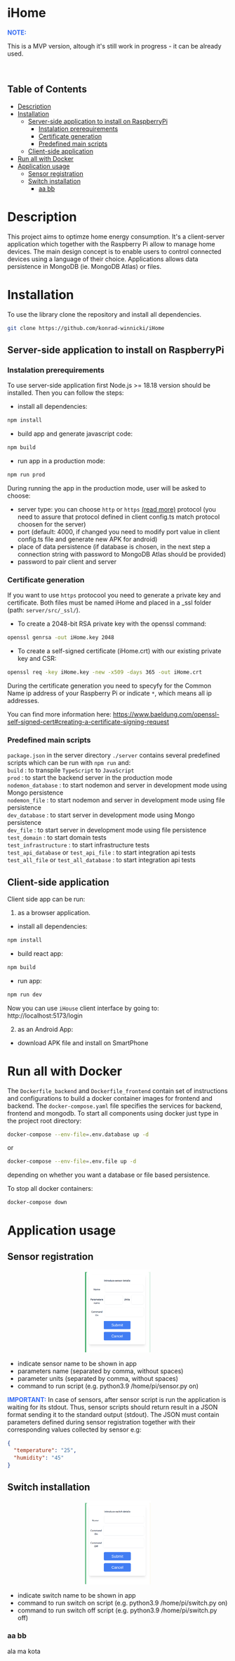 <!-- omit in toc -->
# iHome

<font color="#356CF3">**NOTE:**</font>



This is a MVP version, altough it's still work in progress - it can be already used.

<br>

<!-- omit in toc -->
## Table of Contents
- [Description](#description)
- [Installation](#installation)
  - [Server-side application to install on RaspberryPi](#server-side-application-to-install-on-raspberrypi)
    - [Instalation prerequirements](#instalation-prerequirements)
    - [Certificate generation](#certificate-generation)
    - [Predefined main scripts](#predefined-main-scripts)
  - [Client-side application](#client-side-application)
- [Run all with Docker](#run-all-with-docker)
- [Application usage](#application-usage)
  - [Sensor registration](#sensor-registration)
  - [Switch installation](#switch-installation)
    - [aa bb](#aa-bb)

# Description
This project aims to optimze home energy consumption. It's a client-server application which together with the Raspberry Pi allow to manage home devices.
The main design concept is to enable users to control connected devices using a language of their choice.
Applications allows data persistence in MongoDB (ie. MongoDB Atlas) or files.
<br>

# Installation

To use the library clone the repository and install all dependencies.

```bash
git clone https://github.com/konrad-winnicki/iHome
```


## Server-side application to install on RaspberryPi
### Instalation prerequirements
To use server-side application first Node.js >= 18.18 version should be installed. Then you can follow the steps:

- install all dependencies:
```bash
npm install
```

- build app and generate javascript code:
```bash
npm build
```
- run app in a production mode:
  
```bash
npm run prod
```

During running the app in the production mode, user will be asked to choose:
- server type: you can choose `http` or `https` [(read more)](#certificate-generation) protocol (you need to assure that protocol defined in client config.ts match protocol choosen for the server)
- port (default: 4000, if changed you need to modify port value in client config.ts file and generate new APK for android)
- place of data persistence (if database is chosen, in the next step a connection string with password to MongoDB Atlas should be provided)
- password to pair client and server
  
### Certificate generation
If you want to use `https` protocool you need to generate a private key and certificate. Both files must be named iHome and placed in a _ssl folder (path: `server/src/_ssl/`). 

- To create a 2048-bit RSA private key with the openssl command:
```bash
openssl genrsa -out iHome.key 2048

```
- To create a self-signed certificate (iHome.crt) with our existing private key and CSR:
```bash
openssl req -key iHome.key -new -x509 -days 365 -out iHome.crt
```

During the certificate generation you need to specyfy for the Common Name ip address of your Raspberry Pi or indicate `*`, which means all ip addresses.

You can find more information here:
https://www.baeldung.com/openssl-self-signed-cert#creating-a-certificate-signing-request

### Predefined main scripts 

`package.json` in the server directory `./server` contains several predefined scripts which can be run with `npm run` and:</br>
```build``` : to transpile `TypeScript` to `JavaScript` </br>
```prod``` : to start the backend server in the production mode </br>
```nodemon_database``` : to start nodemon and server in development mode using Mongo persistence</br>
```nodemon_file``` : to start nodemon and server in development mode using file persistence </br>
```dev_database``` : to start server in development mode using Mongo persistence</br>
```dev_file``` : to start server in development mode using file persistence </br>
```test_domain``` : to start domain tests</br>
```test_infrastructure``` : to start infrastructure tests</br>
```test_api_database``` or ```test_api_file``` : to start integration api tests</br>
```test_all_file``` or ```test_all_database``` : to start integration api tests</br>


## Client-side application
Client side app can be run:
1. as a browser application. 
- install all dependencies:
```bash
npm install
```
- build react app:
```bash
npm build
```
- run app:
```bash
npm run dev
```
Now you can use `iHouse` client interface by going to:
http://localhost:5173/login

2. as an Android App:
- download APK file and install on SmartPhone



# Run all with Docker
The `Dockerfile_backend` and `Dockerfile_frontend` contain set of instructions and configurations to build a docker container images for frontend and backend.
The `docker-compose.yaml` file specifies the services for backend, frontend and mongodb.
To start all components using docker just type in the project root directory:

```bash
docker-compose --env-file=.env.database up -d
```
or
```bash
docker-compose --env-file=.env.file up -d
```
depending on whether you want a database or file based persistence.

To stop all docker containers:
```bash
docker-compose down 
```

# Application usage
## Sensor registration

<p align="center">
  <img src="_pictures/registerSensor.png" alt="sensor registration panel" width="150" />
</p>

- indicate sensor name to be shown in app
- parameters name (separated by comma, without spaces)
- parameter units (separated by comma, without spaces)
- command to run script (e.g. python3.9 /home/pi/sensor.py on)

<font color="#356CF3">**IMPORTANT:**</font>
 In case of sensors, after sensor script is run the application is waiting for its stdout.
 Thus, sensor scripts should return result in a JSON format sending it to the standard output (stdout).
 The JSON must contain parameters defined during sensor registration together with their corresponding values collected by sensor e.g: 
```json
{
  "temperature": "25",
  "humidity": "45"
}
```

## Switch installation

<p align="center">
  <img src="_pictures/registerSwitch.png" alt="switch registration panel" width="150" />
</p>

- indicate switch name to be shown in app
- command to run switch on script (e.g. python3.9 /home/pi/switch.py on)
- command to run switch off script (e.g. python3.9 /home/pi/switch.py off)

### aa bb
ala ma kota











